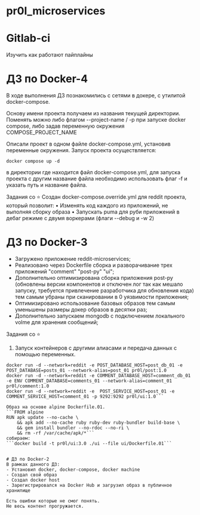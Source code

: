 # pr0l_microservices
# Gitlab-ci
Изучить как работают пайплайны

# ДЗ по Docker-4
В ходе выполнения ДЗ познакомились с сетями в докере, с утилитой docker-compose.

Основу имени проекта получаем из названия текущей директории. Поменять можно либо флагом --project-name / -p при запуске docker compose, либо задав переменную окружения COMPOSE_PROJECT_NAME

Описали проект в одном файле docker-compose.yml, установив переменные окружения. Запуск проекта осуществляется:
```
docker compose up -d
```
в директории где находится файл docker-compose.yml, для запуска проекта с другим название файла необходимо использовать флаг -f и указать путь и название файла.

Задания со ⭐
Создан docker-compose.override.yml для reddit проекта, который позволит:
    • Изменять код каждого из приложений, не выполняя сборку образа
    • Запускать puma для руби приложений в дебаг режиме с двумя воркерами (флаги --debug и -w 2)

# ДЗ по Docker-3
- Загружено приложение reddit-microservices;
- Реализовано через Dockerfile сборка и разворачивание трех приложений "comment" "post-py" "ui";
- Дополнительно оптимизирована сборка приложения post-py (обновлены версии компонентов и отключен лог так как мешало запуску, требуется привлечение разработчика для обновления кода) тем самым убраны при сканировании в 0 уязвимости приложения;
- Оптимизировано использование базовых образов тем самым уменьшены размеры докер образов в десятки раз;
- Дополнительно запускаем mongodb с подключением локального volme для хранения сообщений;

Задания со ⭐
 1. Запуск контейнеров с другими алиасами и передача данных с помощью переменных.
```docker run -d --network=reddit --network-alias=post_db_01 --network-alias=comment_db_01 mongo:latest
docker run -d --network=reddit -e POST_DATABASE_HOST=post_db_01 -e POST_DATABASE=posts_01 --network-alias=post_01 pr0l/post:1.0
docker run -d --network=reddit -e COMMENT_DATABASE_HOST=comment_db_01 -e ENV COMMENT_DATABASE=comments_01 --network-alias=comment_01 pr0l/comment:1.0
docker run -d --network=reddit -e  POST_SERVICE_HOST=post_01 -e COMMENT_SERVICE_HOST=comment_01 -p 9292:9292 pr0l/ui:1.0```

Образ на основе alpine Dockerfile.01.
```FROM alpine
RUN apk update --no-cache \
    && apk add --no-cache ruby ruby-dev ruby-bundler build-base \
    && gem install bundler --no-rdoc --no-ri \
    && rm -rf /var/cache/apk/*```
собираем:
```docker build -t pr0l/ui:3.0 ./ui --file ui/Dockerfile.01```


# ДЗ по Docker-2
В рамках данного ДЗ:
- Установил docker, docker-compose, docker machine
- Создал свой образ
- Создал docker host
- Зарегистрировался на Docker Hub и загрузил образ в публичное хранилище

Есть ошибки которые не смог понять.
Не весь контент прогружается.
